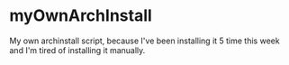# myOwnArchInstall
My own archinstall script, because I've been installing it 5 time this week and I'm tired of installing it manually.
